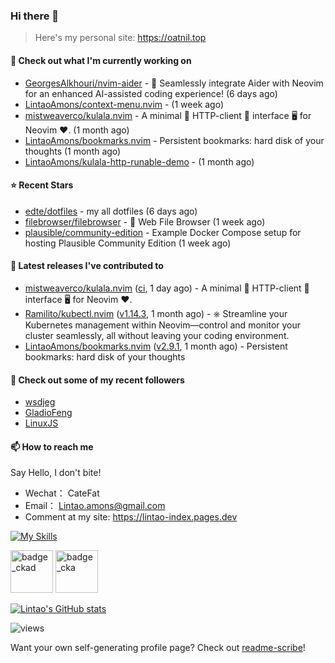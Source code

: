 ### Hi there 👋
> Here's my personal site: https://oatnil.top

#### 👷 Check out what I'm currently working on

- [GeorgesAlkhouri/nvim-aider](https://github.com/GeorgesAlkhouri/nvim-aider) - 🤖 Seamlessly integrate Aider with Neovim for an enhanced AI-assisted coding experience! (6 days ago)
- [LintaoAmons/context-menu.nvim](https://github.com/LintaoAmons/context-menu.nvim) -  (1 week ago)
- [mistweaverco/kulala.nvim](https://github.com/mistweaverco/kulala.nvim) - A minimal 🤏 HTTP-client 🐼 interface 🖥️ for Neovim ❤️. (1 month ago)
- [LintaoAmons/bookmarks.nvim](https://github.com/LintaoAmons/bookmarks.nvim) - Persistent bookmarks: hard disk of your thoughts (1 month ago)
- [LintaoAmons/kulala-http-runable-demo](https://github.com/LintaoAmons/kulala-http-runable-demo) -  (1 month ago)

#### ⭐ Recent Stars

- [edte/dotfiles](https://github.com/edte/dotfiles) - my all dotfiles (6 days ago)
- [filebrowser/filebrowser](https://github.com/filebrowser/filebrowser) - 📂 Web File Browser (1 week ago)
- [plausible/community-edition](https://github.com/plausible/community-edition) - Example Docker Compose setup for hosting Plausible Community Edition (1 week ago)

#### 🔭 Latest releases I've contributed to

- [mistweaverco/kulala.nvim](https://github.com/mistweaverco/kulala.nvim) ([ci](https://github.com/mistweaverco/kulala.nvim/releases/tag/ci), 1 day ago) - A minimal 🤏 HTTP-client 🐼 interface 🖥️ for Neovim ❤️.
- [Ramilito/kubectl.nvim](https://github.com/Ramilito/kubectl.nvim) ([v1.14.3](https://github.com/Ramilito/kubectl.nvim/releases/tag/v1.14.3), 1 month ago) - ⎈ Streamline your Kubernetes management within Neovim—control and monitor your cluster seamlessly, all without leaving your coding environment.
- [LintaoAmons/bookmarks.nvim](https://github.com/LintaoAmons/bookmarks.nvim) ([v2.9.1](https://github.com/LintaoAmons/bookmarks.nvim/releases/tag/v2.9.1), 1 month ago) - Persistent bookmarks: hard disk of your thoughts

#### 👯 Check out some of my recent followers

- [wsdjeg](https://github.com/wsdjeg)
- [GladioFeng](https://github.com/GladioFeng)
- [LinuxJS](https://github.com/LinuxJS)

#### 📫 How to reach me
Say Hello, I don't bite!

- Wechat： CateFat
- Email： Lintao.amons@gmail.com
- Comment at my site: https://lintao-index.pages.dev

[![My Skills](https://skillicons.dev/icons?i=java,kotlin,spring,vim,kubernetes,docker,aws,bash,python,lua,go,js,ts,react,html,css,jenkins,postgres,mysql,mongodb)](https://skillicons.dev)

<img alt='badge_ckad' src="https://user-images.githubusercontent.com/24785373/206426236-a78f59dc-e6dc-4b92-a0c4-4cd7ab8e3649.png" width="auto" height="68" /> <img alt='badge_cka' src="https://user-images.githubusercontent.com/24785373/206426229-d2f6d627-1f39-4054-ad91-6d65c00054d6.png" width="auto" height="68" />

[![Lintao's GitHub stats](https://github-readme-stats.vercel.app/api?username=LintaoAmons)](https://github.com/LintaoAmons/github-readme-stats) 

<img src="https://komarev.com/ghpvc/?username=LintaoAmons" alt="views" />

Want your own self-generating profile page? Check out [readme-scribe](https://github.com/muesli/readme-scribe)!



